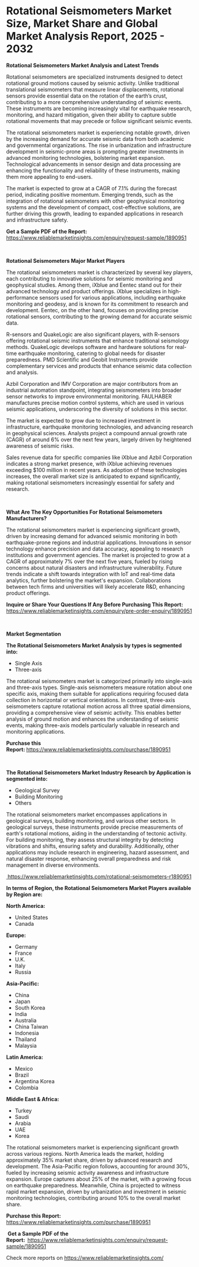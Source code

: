 <p><h1>Rotational Seismometers Market Size, Market Share and Global Market Analysis Report, 2025 - 2032</h1></p><p><strong>Rotational Seismometers Market Analysis and Latest Trends</strong></p>
<p><p>Rotational seismometers are specialized instruments designed to detect rotational ground motions caused by seismic activity. Unlike traditional translational seismometers that measure linear displacements, rotational sensors provide essential data on the rotation of the earth’s crust, contributing to a more comprehensive understanding of seismic events. These instruments are becoming increasingly vital for earthquake research, monitoring, and hazard mitigation, given their ability to capture subtle rotational movements that may precede or follow significant seismic events.</p><p>The rotational seismometers market is experiencing notable growth, driven by the increasing demand for accurate seismic data from both academic and governmental organizations. The rise in urbanization and infrastructure development in seismic-prone areas is prompting greater investments in advanced monitoring technologies, bolstering market expansion. Technological advancements in sensor design and data processing are enhancing the functionality and reliability of these instruments, making them more appealing to end-users.</p><p>The market is expected to grow at a CAGR of 7.1% during the forecast period, indicating positive momentum. Emerging trends, such as the integration of rotational seismometers with other geophysical monitoring systems and the development of compact, cost-effective solutions, are further driving this growth, leading to expanded applications in research and infrastructure safety.</p></p>
<p><strong>Get a Sample PDF of the Report:&nbsp;</strong> <a href="https://www.reliablemarketinsights.com/enquiry/request-sample/1890951?utm_campaign=2188&utm_medium=2&utm_source=Github&utm_content=ia&utm_term=01032025&utm_id=rotational-seismometers">https://www.reliablemarketinsights.com/enquiry/request-sample/1890951</a></p>
<p>&nbsp;</p>
<p><strong>Rotational Seismometers Major Market Players</strong></p>
<p><p>The rotational seismometers market is characterized by several key players, each contributing to innovative solutions for seismic monitoring and geophysical studies. Among them, iXblue and Eentec stand out for their advanced technology and product offerings. iXblue specializes in high-performance sensors used for various applications, including earthquake monitoring and geodesy, and is known for its commitment to research and development. Eentec, on the other hand, focuses on providing precise rotational sensors, contributing to the growing demand for accurate seismic data.</p><p>R-sensors and QuakeLogic are also significant players, with R-sensors offering rotational seismic instruments that enhance traditional seismology methods. QuakeLogic develops software and hardware solutions for real-time earthquake monitoring, catering to global needs for disaster preparedness. PMD Scientific and Geobit Instruments provide complementary services and products that enhance seismic data collection and analysis.</p><p>Azbil Corporation and IMV Corporation are major contributors from an industrial automation standpoint, integrating seismometers into broader sensor networks to improve environmental monitoring. FAULHABER manufactures precise motion control systems, which are used in various seismic applications, underscoring the diversity of solutions in this sector.</p><p>The market is expected to grow due to increased investment in infrastructure, earthquake monitoring technologies, and advancing research in geophysical sciences. Analysts project a compound annual growth rate (CAGR) of around 6% over the next few years, largely driven by heightened awareness of seismic risks.</p><p>Sales revenue data for specific companies like iXblue and Azbil Corporation indicates a strong market presence, with iXblue achieving revenues exceeding $100 million in recent years. As adoption of these technologies increases, the overall market size is anticipated to expand significantly, making rotational seismometers increasingly essential for safety and research.</p></p>
<p>&nbsp;</p>
<p><strong>What Are The Key Opportunities For Rotational Seismometers Manufacturers?</strong></p>
<p><p>The rotational seismometers market is experiencing significant growth, driven by increasing demand for advanced seismic monitoring in both earthquake-prone regions and industrial applications. Innovations in sensor technology enhance precision and data accuracy, appealing to research institutions and government agencies. The market is projected to grow at a CAGR of approximately 7% over the next five years, fueled by rising concerns about natural disasters and infrastructure vulnerability. Future trends indicate a shift towards integration with IoT and real-time data analytics, further bolstering the market's expansion. Collaborations between tech firms and universities will likely accelerate R&D, enhancing product offerings.</p></p>
<p><strong>Inquire or Share Your Questions If Any Before Purchasing This Report:</strong> <a href="https://www.reliablemarketinsights.com/enquiry/pre-order-enquiry/1890951?utm_campaign=2188&utm_medium=2&utm_source=Github&utm_content=ia&utm_term=01032025&utm_id=rotational-seismometers">https://www.reliablemarketinsights.com/enquiry/pre-order-enquiry/1890951</a></p>
<p>&nbsp;</p>
<p><strong>Market Segmentation</strong></p>
<p><strong>The Rotational Seismometers Market Analysis by types is segmented into:</strong></p>
<p><ul><li>Single Axis</li><li>Three-axis</li></ul></p>
<p><p>The rotational seismometers market is categorized primarily into single-axis and three-axis types. Single-axis seismometers measure rotation about one specific axis, making them suitable for applications requiring focused data collection in horizontal or vertical orientations. In contrast, three-axis seismometers capture rotational motion across all three spatial dimensions, providing a comprehensive view of seismic activity. This enables better analysis of ground motion and enhances the understanding of seismic events, making three-axis models particularly valuable in research and monitoring applications.</p></p>
<p><strong>Purchase this Report:&nbsp;</strong><a href="https://www.reliablemarketinsights.com/purchase/1890951?utm_campaign=2188&utm_medium=2&utm_source=Github&utm_content=ia&utm_term=01032025&utm_id=rotational-seismometers">https://www.reliablemarketinsights.com/purchase/1890951</a></p>
<p>&nbsp;</p>
<p><strong>The Rotational Seismometers Market Industry Research by Application is segmented into:</strong></p>
<p><ul><li>Geological Survey</li><li>Building Monitoring</li><li>Others</li></ul></p>
<p><p>The rotational seismometers market encompasses applications in geological surveys, building monitoring, and various other sectors. In geological surveys, these instruments provide precise measurements of earth's rotational motions, aiding in the understanding of tectonic activity. For building monitoring, they assess structural integrity by detecting vibrations and shifts, ensuring safety and durability. Additionally, other applications may include research in engineering, hazard assessment, and natural disaster response, enhancing overall preparedness and risk management in diverse environments.</p></p>
<p><a href="https://www.reliablemarketinsights.com/rotational-seismometers-r1890951?utm_campaign=2188&utm_medium=2&utm_source=Github&utm_content=ia&utm_term=01032025&utm_id=rotational-seismometers">&nbsp;https://www.reliablemarketinsights.com/rotational-seismometers-r1890951</a></p>
<p><strong>In terms of Region, the Rotational Seismometers Market Players available by Region are:</strong></p>
<p>
    <p> <strong> North America: </strong>
        <ul>
            <li>United States</li>
            <li>Canada</li>
        </ul>
        </p> 
    <p> <strong> Europe: </strong>
        <ul>
            <li>Germany</li>
            <li>France</li>
            <li>U.K.</li>
            <li>Italy</li>
            <li>Russia</li>
        </ul>
        </p> 
    <p> <strong> Asia-Pacific: </strong>
        <ul>
            <li>China</li>
            <li>Japan</li>
            <li>South Korea</li>
            <li>India</li>
            <li>Australia</li>
            <li>China Taiwan</li>
            <li>Indonesia</li>
            <li>Thailand</li>
            <li>Malaysia</li>
        </ul>
        </p> 
    <p> <strong> Latin America: </strong>
        <ul>
            <li>Mexico</li>
            <li>Brazil</li>
            <li>Argentina Korea</li>
            <li>Colombia</li>
        </ul>
        </p> 
    <p> <strong> Middle East & Africa: </strong>
        <ul>
            <li>Turkey</li>
            <li>Saudi</li>
            <li>Arabia</li>
            <li>UAE</li>
            <li>Korea</li>
        </ul>
    </p>
    </p>
<p><p>The rotational seismometers market is experiencing significant growth across various regions. North America leads the market, holding approximately 35% market share, driven by advanced research and development. The Asia-Pacific region follows, accounting for around 30%, fueled by increasing seismic activity awareness and infrastructure expansion. Europe captures about 25% of the market, with a growing focus on earthquake preparedness. Meanwhile, China is projected to witness rapid market expansion, driven by urbanization and investment in seismic monitoring technologies, contributing around 10% to the overall market share.</p></p>
<p><strong>Purchase this Report: </strong><a href="https://www.reliablemarketinsights.com/purchase/1890951?utm_campaign=2188&utm_medium=2&utm_source=Github&utm_content=ia&utm_term=01032025&utm_id=rotational-seismometers">https://www.reliablemarketinsights.com/purchase/1890951</a></p>
<p>&nbsp;<strong>Get a Sample PDF of the Report:&nbsp;&nbsp;</strong><a href="https://www.reliablemarketinsights.com/enquiry/request-sample/1890951?utm_campaign=2188&utm_medium=2&utm_source=Github&utm_content=ia&utm_term=01032025&utm_id=rotational-seismometers">https://www.reliablemarketinsights.com/enquiry/request-sample/1890951</a></p>
<p><strong></strong></p>
<p>Check more reports on <a href="https://www.reliablemarketinsights.com/?utm_campaign=2188&utm_medium=2&utm_source=Github&utm_content=ia&utm_term=01032025&utm_id=rotational-seismometers">https://www.reliablemarketinsights.com/</a></p>